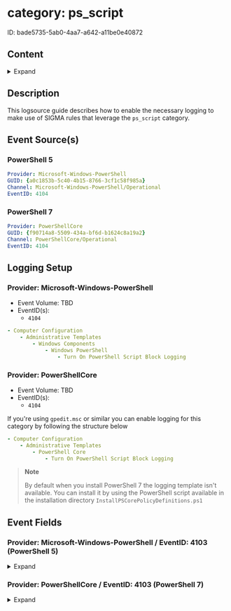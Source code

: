# category: ps_script

ID: bade5735-5ab0-4aa7-a642-a11be0e40872

## Content

<details>
    <summary>Expand</summary>

- [category: ps\_script](#category-ps_script)
  - [Content](#content)
  - [Description](#description)
  - [Event Source(s)](#event-sources)
    - [PowerShell 5](#powershell-5)
    - [PowerShell 7](#powershell-7)
  - [Logging Setup](#logging-setup)
    - [Provider: Microsoft-Windows-PowerShell](#provider-microsoft-windows-powershell)
    - [Provider: PowerShellCore](#provider-powershellcore)
  - [Event Fields](#event-fields)
    - [Provider: Microsoft-Windows-PowerShell / EventID: 4103 (PowerShell 5)](#provider-microsoft-windows-powershell--eventid-4103-powershell-5)
    - [Provider: PowerShellCore / EventID: 4103 (PowerShell 7)](#provider-powershellcore--eventid-4103-powershell-7)

</details>

## Description

This logsource guide describes how to enable the necessary logging to make use of SIGMA rules that leverage the `ps_script` category.

## Event Source(s)

### PowerShell 5

```yml
Provider: Microsoft-Windows-PowerShell
GUID: {a0c1853b-5c40-4b15-8766-3cf1c58f985a}
Channel: Microsoft-Windows-PowerShell/Operational
EventID: 4104
```

### PowerShell 7

```yml
Provider: PowerShellCore
GUID: {f90714a8-5509-434a-bf6d-b1624c8a19a2}
Channel: PowerShellCore/Operational
EventID: 4104
```

## Logging Setup

### Provider: Microsoft-Windows-PowerShell

- Event Volume: TBD
- EventID(s):
  - `4104`

```yml
- Computer Configuration
    - Administrative Templates
        - Windows Components
            - Windows PowerShell
                - Turn On PowerShell Script Block Logging
```

### Provider: PowerShellCore

- Event Volume: TBD
- EventID(s):
  - `4104`

If you're using `gpedit.msc` or similar you can enable logging for this category by following the structure below

```yml
- Computer Configuration
    - Administrative Templates
        - PowerShell Core
            - Turn On PowerShell Script Block Logging
```

> **Note**
>
> By default when you install PowerShell 7 the logging template isn't available. You can install it by using the PowerShell script available in the installation directory `InstallPSCorePolicyDefinitions.ps1`

## Event Fields

### Provider: Microsoft-Windows-PowerShell / EventID: 4103 (PowerShell 5)

<details>
    <summary>Expand</summary>

```yml
- MessageNumber
- MessageTotal
- ScriptBlockText
- ScriptBlockId
- Path
```

</details>

### Provider: PowerShellCore / EventID: 4103 (PowerShell 7)

<details>
    <summary>Expand</summary>

```yml
- MessageNumber
- MessageTotal
- ScriptBlockText
- ScriptBlockId
- Path
```
</details>
